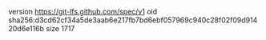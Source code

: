 version https://git-lfs.github.com/spec/v1
oid sha256:d3cd62cf34a5de3aab6e217fb7bd6ebf057969c940c28f02f09d91420d6e116b
size 1717
